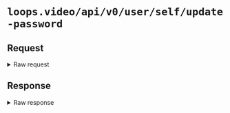 # `loops.video/api/v0/user/self/update-password`

## Request

<details>
<summary>Raw request</summary>
<pre>
POST https://loops.video/api/v0/user/self/update-password HTTP/2.0
accept: application/json
content-type: application/json
accept-encoding: gzip, deflate, br
content-length: 256
user-agent: Loops/4 CFNetwork/1568.200.51 Darwin/24.1.0
accept-language: en-US,en;q=0.9
authorization: Bearer [[ redacted ]]

{"current_password":"[[ redacted ]]","password":"[[ redacted ]]","password_confirmation":"[[ redacted ]]"}
</pre>
</details>

## Response

<details>
<summary>Raw response</summary>
<pre>
HTTP/2.0 200 
date: Tue, 05 Nov 2024 01:31:04 GMT
content-type: application/json
vary: Accept-Encoding
cache-control: no-cache, private
access-control-allow-origin: *
x-frame-options: SAMEORIGIN
x-xss-protection: 1; mode=block
x-content-type-options: nosniff
cf-cache-status: DYNAMIC
report-to: {"endpoints":[{"url":"https:\/\/a.nel.cloudflare.com\/report\/v4?s=C2g%2FylAyVe6Qz5XMWV09p%2BdPrBjn6bzssTo08nyGekzkfEzyYsM9I8ZPOIXENK9qbVOWqoW0X7YIv6Tx46q6NAizPSjK1DEmLR2%2FGoworj6%2FTpbWrGpXIU%2F93uioHIKxfEz2djxUoT0flQ%3D%3D"}],"group":"cf-nel","max_age":604800}
nel: {"success_fraction":0,"report_to":"cf-nel","max_age":604800}
server: cloudflare
cf-ray: 8dd9150088ac9e60-CDG
alt-svc: h3=":443"; ma=86400
server-timing: cfL4;desc="?proto=TCP&rtt=39621&sent=13&recv=12&lost=0&retrans=0&sent_bytes=4208&recv_bytes=1473&delivery_rate=118254&cwnd=38&unsent_bytes=0&cid=9e0d6766d3d62eee&ts=62456&x=0"
content-length: 57

{"status":200,"message":"Successfully updated password!"}
</pre>
</details>